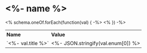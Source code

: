 # <%- name %>

<style>
th, td {
  font-size: 16px;
  padding: 4px;
  text-align: left;
  min-width: 100px;
}
</style>

<table>
  <tr>
    <th>Name</th>
    <th>Value</th>
  </tr>
<% schema.oneOf.forEach(function(val) { -%>
  <tr>
    <td>`<%- val.title %>`</td>
    <td><%- JSON.stringify(val.enum[0]) %></td>
  </tr>
<% }) -%>
